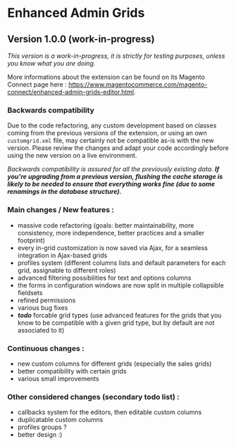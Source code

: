 # Enhanced Admin Grids
## Version 1.0.0 (work-in-progress)

_This version is a work-in-progress, it is strictly for testing purposes, unless you know what you are doing._

More informations about the extension can be found on its Magento Connect page here : https://www.magentocommerce.com/magento-connect/enhanced-admin-grids-editor.html.

### Backwards compatibility
Due to the code refactoring, any custom development based on classes coming from the previous versions of the extension, or using an own `customgrid.xml` file, may certainly not be compatible as-is with the new version. Please review the changes and adapt your code accordingly before using the new version on a live environment.

_Backwards compatibility is assured for all the previously existing data. **If you're upgrading from a previous version, flushing the cache storage is likely to be needed to ensure that everything works fine (due to some renamings in the database structure).**_

### Main changes / New features :
- massive code refactoring (goals: better maintainability, more consistency, more independence, better practices and a smaller footprint)
- every in-grid customization is now saved via Ajax, for a seamless integration in Ajax-based grids
- profiles system (different columns lists and default parameters for each grid, assignable to different roles)
- advanced filtering possibilities for text and options columns
- the forms in configuration windows are now split in multiple collapsible fieldsets
- refined permissions
- various bug fixes
- **_todo_** forcable grid types (use advanced features for the grids that you know to be compatible with a given grid type, but by default are not associated to it)

### Continuous changes :
- new custom columns for different grids (especially the sales grids)
- better compatibility with certain grids
- various small improvements

### Other considered changes (secondary todo list) :
- callbacks system for the editors, then editable custom columns
- duplicatable custom columns
- profiles groups ?
- better design :)